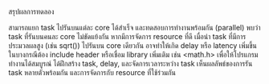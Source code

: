 สรุปผลการทดลอง

สามารถแยก task ไปรันบนแต่ละ core ได้สำเร็จ และทดสอบการทำงานพร้อมกัน (parallel)
พบว่า task ที่รันบนคนละ core ไม่ขัดแย้งกัน หากมีการจัดการ resource ที่ดี
เมื่อนำ task ที่มีการประมวลผลสูง (เช่น sqrt()) ไปรันบน core เดียวกัน อาจทำให้เกิด delay หรือ latency เพิ่มขึ้น
ในบางกรณีต้อง include header หรือเชื่อม library เพิ่มเติม เช่น <math.h> เพื่อให้โปรแกรมทำงานได้สมบูรณ์
ได้ฝึกสร้าง task, delay, และจัดการเวลาระหว่าง task เห็นผลลัพธ์ของการรัน task หลายตัวพร้อมกัน และการจัดการกับ resource ที่ใช้ร่วมกัน
